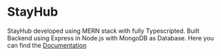 # StayHub

StayHub developed using MERN stack with fully Typescripted.
Built Backend using Express in Node.js with MongoDB as Database. Here you can find the [Documentation](https://documenter.getpostman.com/view/25578318/2s93RUvsMi)
